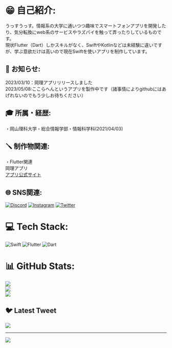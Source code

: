 # 😁 自己紹介:
うっすうっす。情報系の大学に通いつつ趣味でスマートフォンアプリを開発したり、気分転換にweb系のサービスやラズパイを触って弄ったりしているものです。<br>
現状Flutter（Dart）しかスキルがなく、SwiftやKotlinなどは未経験に違いですが、学ぶ意欲だけは高いので現在Swiftを使いアプリを制作しています。



## 📢 お知らせ:
2023/03/10：岡理アプリリリースしました<br>
2023/05/08:ここらへんというアプリを製作中です（諸事情によりgithubにはあげれないのでもう少しお待ちください）



## 🎓 所属・経歴:
・岡山理科大学・総合情報学部・情報科学科(2021/04/03)



## 🪛 制作物関連:
・Flutter関連<br>
岡理アプリ<br>
[アプリ公式サイト](https://ous-unoffical-app.studio.site/)



## 🌐 SNS関連:
[![Discord](https://img.shields.io/badge/Discord-%237289DA.svg?logo=discord&logoColor=white)](https://discord.gg/Gadgelogger#4120) [![Instagram](https://img.shields.io/badge/Instagram-%23E4405F.svg?logo=Instagram&logoColor=white)](https://instagram.com/gadgelogger0314) [![Twitter](https://img.shields.io/badge/Twitter-%231DA1F2.svg?logo=Twitter&logoColor=white)](https://twitter.com/gadgelogger) 

# 💻 Tech Stack:
![Swift](https://img.shields.io/badge/swift-F54A2A?style=for-the-badge&logo=swift&logoColor=white) ![Flutter](https://img.shields.io/badge/Flutter-%2302569B.svg?style=for-the-badge&logo=Flutter&logoColor=white) ![Dart](https://img.shields.io/badge/dart-%230175C2.svg?style=for-the-badge&logo=dart&logoColor=white)
# 📊 GitHub Stats:
![](https://github-readme-stats.vercel.app/api?username=gadgelogger&theme=swift&hide_border=false&include_all_commits=false&count_private=false)<br/>
![](https://github-readme-streak-stats.herokuapp.com/?user=gadgelogger&theme=swift&hide_border=false)<br/>
![](https://github-readme-stats.vercel.app/api/top-langs/?username=gadgelogger&theme=swift&hide_border=false&include_all_commits=false&count_private=false&layout=compact)

## 🐦 Latest Tweet
[![](https://gtce.itsvg.in/api?username=gadgelogger)](https://github.com/VishwaGauravIn/github-twitter-card-embed)

---
[![](https://visitcount.itsvg.in/api?id=gadgelogger&icon=0&color=0)](https://visitcount.itsvg.in)

<!-- Proudly created with GPRM ( https://gprm.itsvg.in ) -->
